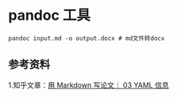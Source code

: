 # pandoc 工具

```shell
pandoc input.md -o output.docx # md文件转docx
```

## 参考资料

1.知乎文章：[用 Markdown 写论文｜ 03 YAML 信息](https://zhuanlan.zhihu.com/p/412303359)
